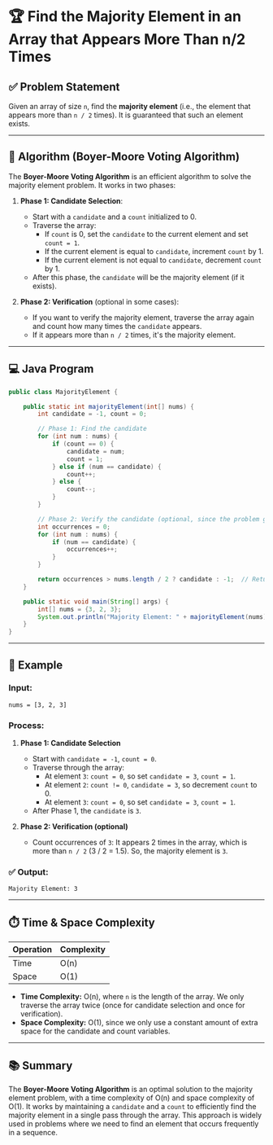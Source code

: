 

# 🏆 Find the Majority Element in an Array that Appears More Than n/2 Times

## ✅ Problem Statement

Given an array of size `n`, find the **majority element** (i.e., the element that appears more than `n / 2` times). It is guaranteed that such an element exists.

---

## 🧠 Algorithm (Boyer-Moore Voting Algorithm)

The **Boyer-Moore Voting Algorithm** is an efficient algorithm to solve the majority element problem. It works in two phases:

1. **Phase 1: Candidate Selection**:
   - Start with a `candidate` and a `count` initialized to 0.
   - Traverse the array:
     - If `count` is 0, set the `candidate` to the current element and set `count = 1`.
     - If the current element is equal to `candidate`, increment `count` by 1.
     - If the current element is not equal to `candidate`, decrement `count` by 1.
   - After this phase, the `candidate` will be the majority element (if it exists).

2. **Phase 2: Verification** (optional in some cases):
   - If you want to verify the majority element, traverse the array again and count how many times the `candidate` appears.
   - If it appears more than `n / 2` times, it's the majority element.

---

## 💻 Java Program

```java
public class MajorityElement {

    public static int majorityElement(int[] nums) {
        int candidate = -1, count = 0;

        // Phase 1: Find the candidate
        for (int num : nums) {
            if (count == 0) {
                candidate = num;
                count = 1;
            } else if (num == candidate) {
                count++;
            } else {
                count--;
            }
        }

        // Phase 2: Verify the candidate (optional, since the problem guarantees the majority element)
        int occurrences = 0;
        for (int num : nums) {
            if (num == candidate) {
                occurrences++;
            }
        }

        return occurrences > nums.length / 2 ? candidate : -1;  // Return -1 if no majority element exists
    }

    public static void main(String[] args) {
        int[] nums = {3, 2, 3};
        System.out.println("Majority Element: " + majorityElement(nums));
    }
}
```

---

## 📌 Example

### Input:
```
nums = [3, 2, 3]
```

### Process:
1. **Phase 1: Candidate Selection**
   - Start with `candidate = -1`, `count = 0`.
   - Traverse through the array:
     - At element `3`: `count = 0`, so set `candidate = 3`, `count = 1`.
     - At element `2`: `count != 0`, `candidate = 3`, so decrement `count` to 0.
     - At element `3`: `count = 0`, so set `candidate = 3`, `count = 1`.
   - After Phase 1, the `candidate` is `3`.

2. **Phase 2: Verification (optional)**
   - Count occurrences of `3`: It appears 2 times in the array, which is more than `n / 2` (3 / 2 = 1.5). So, the majority element is `3`.

### ✅ Output:
```
Majority Element: 3
```

---

## ⏱️ Time & Space Complexity

| Operation            | Complexity     |
|----------------------|----------------|
| Time                 | O(n)           |
| Space                | O(1)           |

- **Time Complexity:** O(n), where `n` is the length of the array. We only traverse the array twice (once for candidate selection and once for verification).
- **Space Complexity:** O(1), since we only use a constant amount of extra space for the candidate and count variables.

---

## 📚 Summary

The **Boyer-Moore Voting Algorithm** is an optimal solution to the majority element problem, with a time complexity of O(n) and space complexity of O(1). It works by maintaining a `candidate` and a `count` to efficiently find the majority element in a single pass through the array. This approach is widely used in problems where we need to find an element that occurs frequently in a sequence.


